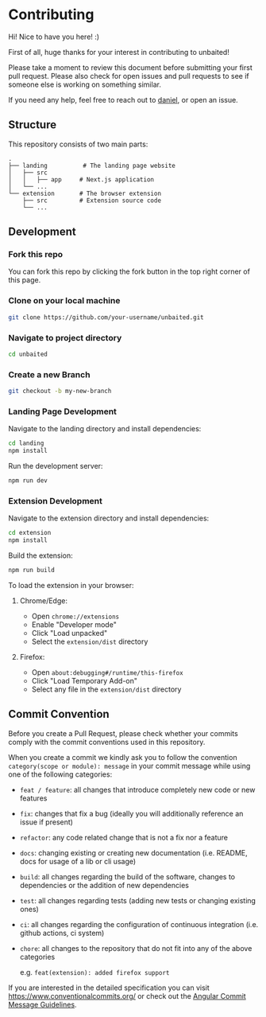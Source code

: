 # Contributing

Hi! Nice to have you here! :)

First of all, huge thanks for your interest in contributing to unbaited!

Please take a moment to review this document before submitting your first pull request. Please also check for open issues and pull requests to see if someone else is working on something similar.

If you need any help, feel free to reach out to [daniel](https://x.com/nonzeroexitcode), or open an issue.

## Structure

This repository consists of two main parts:

```
.
├── landing          # The landing page website
│   ├── src
│   │   ├── app     # Next.js application
│   └── ...
└── extension       # The browser extension
    ├── src         # Extension source code
    └── ...
```

## Development

### Fork this repo

You can fork this repo by clicking the fork button in the top right corner of this page.

### Clone on your local machine

```bash
git clone https://github.com/your-username/unbaited.git
```

### Navigate to project directory

```bash
cd unbaited
```

### Create a new Branch

```bash
git checkout -b my-new-branch
```

### Landing Page Development

Navigate to the landing directory and install dependencies:

```bash
cd landing
npm install
```

Run the development server:

```bash
npm run dev
```

### Extension Development

Navigate to the extension directory and install dependencies:

```bash
cd extension
npm install
```

Build the extension:

```bash
npm run build
```

To load the extension in your browser:

1. Chrome/Edge:
   - Open `chrome://extensions`
   - Enable "Developer mode"
   - Click "Load unpacked"
   - Select the `extension/dist` directory

2. Firefox:
   - Open `about:debugging#/runtime/this-firefox`
   - Click "Load Temporary Add-on"
   - Select any file in the `extension/dist` directory

## Commit Convention

Before you create a Pull Request, please check whether your commits comply with
the commit conventions used in this repository.

When you create a commit we kindly ask you to follow the convention
`category(scope or module): message` in your commit message while using one of
the following categories:

- `feat / feature`: all changes that introduce completely new code or new
  features
- `fix`: changes that fix a bug (ideally you will additionally reference an
  issue if present)
- `refactor`: any code related change that is not a fix nor a feature
- `docs`: changing existing or creating new documentation (i.e. README, docs for
  usage of a lib or cli usage)
- `build`: all changes regarding the build of the software, changes to
  dependencies or the addition of new dependencies
- `test`: all changes regarding tests (adding new tests or changing existing
  ones)
- `ci`: all changes regarding the configuration of continuous integration (i.e.
  github actions, ci system)
- `chore`: all changes to the repository that do not fit into any of the above
  categories

  e.g. `feat(extension): added firefox support`

If you are interested in the detailed specification you can visit
https://www.conventionalcommits.org/ or check out the
[Angular Commit Message Guidelines](https://github.com/angular/angular/blob/22b96b9/CONTRIBUTING.md#-commit-message-guidelines).
